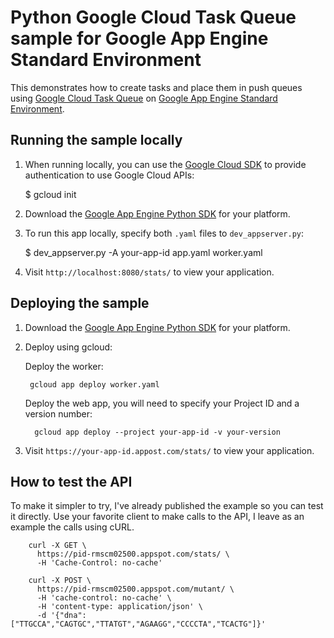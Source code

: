 # Python Google Cloud Task Queue sample for Google App Engine Standard Environment

This demonstrates how to create tasks and place them in push queues using [Google Cloud Task Queue](https://cloud.google.com/appengine/docs/standard/python/taskqueue/) on [Google App Engine Standard Environment](https://cloud.google.com/appengine).

## Running the sample locally

1. When running locally, you can use the [Google Cloud SDK](https://cloud.google.com/sdk) to provide authentication to use Google Cloud APIs:

    $ gcloud init

2. Download the [Google App Engine Python SDK](https://cloud.google.com/appengine/downloads) for your platform.

3. To run this app locally, specify both `.yaml` files to `dev_appserver.py`:

    $ dev_appserver.py -A your-app-id app.yaml worker.yaml

4. Visit `http://localhost:8080/stats/` to view your application.

## Deploying the sample

1. Download the [Google App Engine Python SDK](https://cloud.google.com/appengine/downloads) for your platform.

2. Deploy using gcloud:

    Deploy the worker:

        gcloud app deploy worker.yaml
        
    Deploy the web app, you will need to specify your Project ID and a version number:

         gcloud app deploy --project your-app-id -v your-version

4. Visit `https://your-app-id.appost.com/stats/` to view your application.

## How to test the API

   To make it simpler to try, I've already published the example so you can test it directly. Use your favorite client to make calls to the API, I leave as an example the calls using cURL.
    
        curl -X GET \
          https://pid-rmscm02500.appspot.com/stats/ \
          -H 'Cache-Control: no-cache'
          
        curl -X POST \
          https://pid-rmscm02500.appspot.com/mutant/ \
          -H 'cache-control: no-cache' \
          -H 'content-type: application/json' \
          -d '{"dna":["TTGCCA","CAGTGC","TTATGT","AGAAGG","CCCCTA","TCACTG"]}'    


